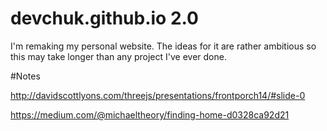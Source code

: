 # devchuk.github.io 2.0

I'm remaking my personal website. The ideas for it are rather ambitious so this may take longer than any project I've ever done.


#Notes


http://davidscottlyons.com/threejs/presentations/frontporch14/#slide-0

https://medium.com/@michaeltheory/finding-home-d0328ca92d21
